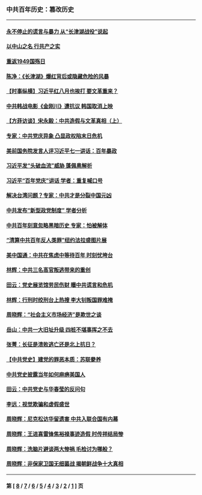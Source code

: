 ### 中共百年历史：篡改历史
---
#### [永不停止的谎言与暴力 从“长津湖战役”说起](../../pages/nf1176115/n13494094.md?06270430) 
#### [以中山之名 行共产之实](../../pages/nf1176115/n13346437.md?06270430) 
#### [重返1949国殇日](../../pages/nf1176115/n13346372.md?06270430) 
#### [陈净：《长津湖》爆红背后或隐藏危险的风暴](../../pages/nf1176115/n13314364.md?06270430) 
#### [【时事纵横】习近平红八月也挨打 要文革重来？](../../pages/nf1176115/n13231393.md?06270430) 
#### [中共韩战电影《金刚川》遭抗议 韩国取消上映](../../pages/nf1176115/n13219114.md?06270430) 
#### [【方菲访谈】宋永毅：中共造假与文革真相（上）](../../pages/nf1176115/n13200760.md?06270430) 
#### [专家：中共党庆异象 凸显政权陷末日危机](../../pages/nf1176115/n13067084.md?06270430) 
#### [美前国务院发言人评习近平七一讲话：百年暴政](../../pages/nf1176115/n13066986.md?06270430) 
#### [习近平发“头破血流”威胁 蓬佩奥解析](../../pages/nf1176115/n13063604.md?06270430) 
#### [习近平“百年党庆”讲话 学者：重复喊口号](../../pages/nf1176115/n13061411.md?06270430) 
#### [解决台湾问题？专家：中共才是分裂中国元凶](../../pages/nf1176115/n13060811.md?06270430) 
#### [中共发布“新型政党制度” 学者分析](../../pages/nf1176115/n13056354.md?06270430) 
#### [中共百年刻意忽略黑暗历史 专家：怕被解体](../../pages/nf1176115/n13056056.md?06270430) 
#### [“清算中共百年反人类罪”纽约法拉盛图片展](../../pages/nf1176115/n13052220.md?06270430) 
#### [美中国通：中共在焦虑中等待百年 时刻忧垮台](../../pages/nf1176115/n13048820.md?06270430) 
#### [林辉：中共三名高官叛逃带来的重创](../../pages/nf1176115/n13035206.md?06270430) 
#### [田云：党史展览馆劳民伤财 曝中共谎言和危机](../../pages/nf1176115/n13033900.md?06270430) 
#### [林辉：行刑时绞刑台上热搜 李大钊叛国罪难掩](../../pages/nf1176115/n13031965.md?06270430) 
#### [周晓辉：“社会主义市场经济”是欺世之谈](../../pages/nf1176115/n13024090.md?06270430) 
#### [岳山：中共一大旧址升级 四桩不堪事挥之不去](../../pages/nf1176115/n13021697.md?06270430) 
#### [张菁：长征是溃败逃亡还是北上抗日？](../../pages/nf1176115/n13020585.md?06270430) 
#### [【中共党史】建党的罪恶本质：苏联豢养](../../pages/nf1176115/n13011888.md?06270430) 
#### [中共党史披露当年如何麻痹美国人](../../pages/nf1176115/n12966400.md?06270430) 
#### [田云：中共党史与华春莹的反问句](../../pages/nf1176115/n12765178.md?06270430) 
#### [李远：视觉欺骗和虚假盛世](../../pages/nf1176115/n12993376.md?06270430) 
#### [周晓辉：尼克松访华留遗害 中共入联合国有内幕](../../pages/nf1176115/n12991422.md?06270430) 
#### [周晓辉：王进喜雷锋焦裕禄事迹造假 时传祥结局惨](../../pages/nf1176115/n12985497.md?06270430) 
#### [周晓辉：洗脑片避谈两大惨祸 毛检讨为哪般？](../../pages/nf1176115/n12971285.md?06270430) 
#### [周晓辉：非保家卫国无细菌战 揭朝鲜战争十大真相](../../pages/nf1176115/n12954161.md?06270430) 

---
#### 第 [ [8](./8.md?06270430) / [7](./7.md?06270430) / [6](./6.md?06270430) / [5](./5.md?06270430) / [4](./4.md?06270430) / [3](./3.md?06270430) / [2](./2.md?06270430) / [1](./1.md?06270430) ] 页
